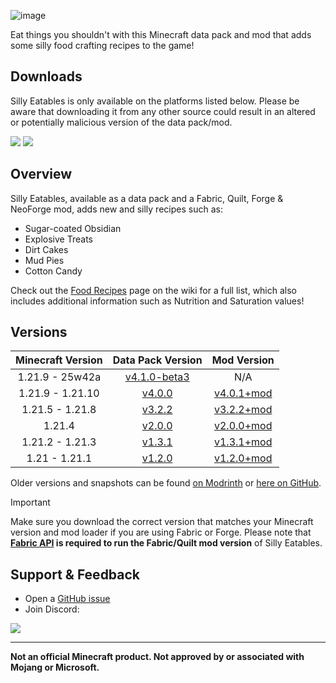 ![image](https://i.postimg.cc/jdshMGy3/Banner.png)

Eat things you shouldn't with this Minecraft data pack and mod that adds some silly food crafting recipes to the game!

## Downloads

Silly Eatables is only available on the platforms listed below. Please be aware that downloading it from any other source could result in an altered or potentially malicious version of the data pack/mod.

[![](https://img.shields.io/modrinth/dt/AMZruzFM?label=Modrinth&style=for-the-badge&color=00AF5C&logo=modrinth)](https://modrinth.com/datapack/silly-eatables/)
[![](https://img.shields.io/spiget/downloads/116362?label=SpigotMC&style=for-the-badge&color=ED8106&logo=spigotmc)](https://www.spigotmc.org/resources/silly-eatables.116362/)

## Overview

Silly Eatables, available as a data pack and a Fabric, Quilt, Forge & NeoForge mod, adds new and silly recipes such as:

* Sugar-coated Obsidian
* Explosive Treats
* Dirt Cakes
* Mud Pies
* Cotton Candy

Check out the [Food Recipes](https://github.com/Classics-Craftworks/Silly-Eatables/wiki/Food-Recipes) page on the wiki for a full list, which also includes additional information such as Nutrition and Saturation values!

## Versions

| Minecraft Version | Data Pack Version | Mod Version |
| :--: | :--: | :--: |
| 1.21.9 - 25w42a | [v4.1.0-beta3](https://modrinth.com/datapack/silly-eatables/version/v4.1.0-beta3) | N/A |
| 1.21.9 - 1.21.10 | [v4.0.0](https://modrinth.com/datapack/silly-eatables/version/v4.0.0) | [v4.0.1+mod](https://modrinth.com/datapack/silly-eatables/version/v4.0.1+mod) |
| 1.21.5 - 1.21.8 | [v3.2.2](https://modrinth.com/datapack/silly-eatables/version/v3.2.2) | [v3.2.2+mod](https://modrinth.com/datapack/silly-eatables/version/v3.2.2+mod) |
| 1.21.4 | [v2.0.0](https://modrinth.com/datapack/silly-eatables/version/v2.0.0) | [v2.0.0+mod](https://modrinth.com/datapack/silly-eatables/version/v2.0.0+mod) |
| 1.21.2 - 1.21.3 | [v1.3.1](https://modrinth.com/datapack/silly-eatables/version/v1.3.1) | [v1.3.1+mod](https://modrinth.com/datapack/silly-eatables/version/v1.3.1+mod) |
| 1.21 - 1.21.1 | [v1.2.0](https://modrinth.com/datapack/silly-eatables/version/v1.2.0) | [v1.2.0+mod](https://modrinth.com/datapack/silly-eatables/version/v1.2.0+mod) |

Older versions and snapshots can be found [on Modrinth](https://modrinth.com/datapack/silly-eatables/versions) or [here on GitHub](https://github.com/Classics-Craftworks/Silly-Eatables/wiki/Versions).

> [!IMPORTANT]
> Make sure you download the correct version that matches your Minecraft version and mod loader if you are using Fabric or Forge. Please note that **[Fabric API](https://modrinth.com/mod/fabric-api) is required to run the Fabric/Quilt mod version** of Silly Eatables.

## Support & Feedback
* Open a [GitHub issue](https://github.com/Classics-Craftworks/Silly-Eatables/issues/new/choose)
* Join Discord:

[![](https://img.shields.io/discord/1107084025442607206?label=Discord&style=for-the-badge&color=5865F2&logo=discord)](https://discord.gg/vZJSDjPcmu)

***

**Not an official Minecraft product. Not approved by or associated with Mojang or Microsoft.**